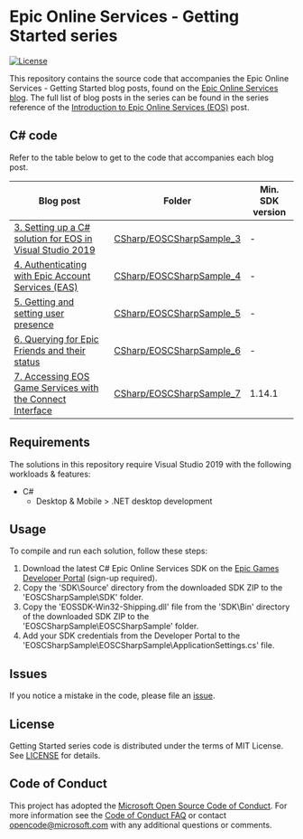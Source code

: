 # Epic Online Services - Getting Started series

[![License](https://img.shields.io/github/license/mashape/apistatus.svg)](LICENSE)

This repository contains the source code that accompanies the Epic Online Services - Getting Started blog posts, found 
on the [Epic Online Services blog](https://dev.epicgames.com/news). The full list of blog posts in the series can be 
found in the series reference of the [Introduction to Epic Online Services (EOS)](https://dev.epicgames.com/news/introduction-to-epic-online-services-eos#series-reference) post.

## C# code

Refer to the table below to get to the code that accompanies each blog post.

| Blog post | Folder | Min. SDK version |
| --- | --- | --- |
| [3. Setting up a C# solution for EOS in Visual Studio 2019](https://dev.epicgames.com/news/setting-up-a-c-solution-for-eos-in-visual-studio-2019) | [CSharp/EOSCSharpSample_3](CSharp/EOSCSharpSample_3) | - |
| [4. Authenticating with Epic Account Services (EAS)](https://dev.epicgames.com/news/player-authentication-with-epic-account-services-eas) | [CSharp/EOSCSharpSample_4](CSharp/EOSCSharpSample_4) | - |
| [5. Getting and setting user presence](https://dev.epicgames.com/en-US/news/getting-and-setting-player-presence) | [CSharp/EOSCSharpSample_5](CSharp/EOSCSharpSample_5) | - |
| [6. Querying for Epic Friends and their status](https://dev.epicgames.com/news/querying-for-epic-friends-and-their-status) | [CSharp/EOSCSharpSample_6](CSharp/EOSCSharpSample_6) | - |
| [7. Accessing EOS Game Services with the Connect Interface](https://dev.epicgames.com/news/accessing-eos-game-services-with-the-connect-interface) | [CSharp/EOSCSharpSample_7](CSharp/EOSCSharpSample_7) | 1.14.1 |

## Requirements

The solutions in this repository require Visual Studio 2019 with the following workloads & features:

* C#
  * Desktop & Mobile > .NET desktop development

## Usage

To compile and run each solution, follow these steps:

1. Download the latest C# Epic Online Services SDK on the [Epic Games Developer Portal](https://dev.epicgames.com/portal/) (sign-up required).
2. Copy the 'SDK\Source' directory from the downloaded SDK ZIP to the 'EOSCSharpSample\SDK' folder.
3. Copy the 'EOSSDK-Win32-Shipping.dll' file from the 'SDK\Bin' directory of the downloaded SDK ZIP to the 'EOSCSharpSample\EOSCSharpSample' folder.
4. Add your SDK credentials from the Developer Portal to the 'EOSCSharpSample\EOSCSharpSample\ApplicationSettings.cs' file.

## Issues

If you notice a mistake in the code, please file an [issue](../../issues).

## License

Getting Started series code is distributed under the terms of MIT License. See [LICENSE](LICENSE) for details.

## Code of Conduct

This project has adopted the [Microsoft Open Source Code of Conduct](https://opensource.microsoft.com/codeofconduct/).
For more information see the [Code of Conduct FAQ](https://opensource.microsoft.com/codeofconduct/faq/) or
contact [opencode@microsoft.com](mailto:opencode@microsoft.com) with any additional questions or comments.
